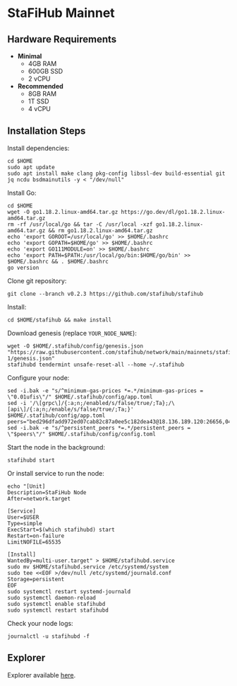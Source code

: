 # StaFiHub Mainnet

## Hardware Requirements
* **Minimal**
  * 4GB RAM
  * 600GB SSD
  * 2 vCPU
* **Recommended**
  * 8GB RAM
  * 1T SSD
  * 4 vCPU

## Installation Steps
Install dependencies:
```shell
cd $HOME
sudo apt update
sudo apt install make clang pkg-config libssl-dev build-essential git jq ncdu bsdmainutils -y < "/dev/null"
```
Install Go:
```shell
cd $HOME
wget -O go1.18.2.linux-amd64.tar.gz https://go.dev/dl/go1.18.2.linux-amd64.tar.gz
rm -rf /usr/local/go && tar -C /usr/local -xzf go1.18.2.linux-amd64.tar.gz && rm go1.18.2.linux-amd64.tar.gz
echo 'export GOROOT=/usr/local/go' >> $HOME/.bashrc
echo 'export GOPATH=$HOME/go' >> $HOME/.bashrc
echo 'export GO111MODULE=on' >> $HOME/.bashrc
echo 'export PATH=$PATH:/usr/local/go/bin:$HOME/go/bin' >> $HOME/.bashrc && . $HOME/.bashrc
go version
```
Clone git repository:
```shell
git clone --branch v0.2.3 https://github.com/stafihub/stafihub
```
Install:
```shell
cd $HOME/stafihub && make install
```

Download genesis (replace `YOUR_NODE_NAME`):
```shell
wget -O $HOME/.stafihub/config/genesis.json "https://raw.githubusercontent.com/stafihub/network/main/mainnets/stafihub-1/genesis.json"
stafihubd tendermint unsafe-reset-all --home ~/.stafihub
```
Configure your node:
```shell
sed -i.bak -e "s/^minimum-gas-prices *=.*/minimum-gas-prices = \"0.01ufis\"/" $HOME/.stafihub/config/app.toml
sed -i '/\[grpc\]/{:a;n;/enabled/s/false/true/;Ta};/\[api\]/{:a;n;/enable/s/false/true/;Ta;}' $HOME/.stafihub/config/app.toml
peers="bed296dfadd972ed07cab82c87a0ee5c182dea43@18.136.189.120:26656,045fe6e054a5abe35f5433bd333f0a1b18aa28cf@45.136.28.11:26656,d35d55635093fddb6de22295c8fe31de98efe6ef@5.161.120.176:26656,20c0b45c47426c51b3187aa5dca82d9900c2fb36@5.161.88.157:26656,70230067eb1e668d2566329e727c72c930e54de3@116.202.30.7:26656,03f3cb61c7c472044c37aeededde2ffe8884fa02@159.69.108.86:26656"
sed -i.bak -e "s/^persistent_peers *=.*/persistent_peers = \"$peers\"/" $HOME/.stafihub/config/config.toml
```

Start the node in the background:
```shell
stafihubd start
```


Or install service to run the node:
```shell
echo "[Unit]
Description=StaFiHub Node
After=network.target

[Service]
User=$USER
Type=simple
ExecStart=$(which stafihubd) start
Restart=on-failure
LimitNOFILE=65535

[Install]
WantedBy=multi-user.target" > $HOME/stafihubd.service
sudo mv $HOME/stafihubd.service /etc/systemd/system
sudo tee <<EOF >/dev/null /etc/systemd/journald.conf
Storage=persistent
EOF
sudo systemctl restart systemd-journald
sudo systemctl daemon-reload
sudo systemctl enable stafihubd
sudo systemctl restart stafihubd
```
Check your node logs:
```shell
journalctl -u stafihubd -f
```

## Explorer
Explorer available [here](https://ping.pub/stafihub).
